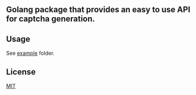 ## Golang package that provides an easy to use API for captcha generation.

## Usage
See [example](example) folder.

## License
[MIT](LICENSE.md)
